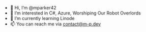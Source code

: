 - 👋 Hi, I’m @mparker42
- 👀 I’m interested in C#, Azure, Worshiping Our Robot Overlords
- 🌱 I’m currently learning Linode
- 📫 You can reach me via contact@m-p.dev


